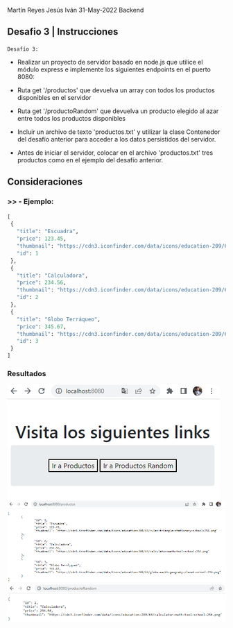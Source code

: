 Martín Reyes Jesús Iván 31-May-2022 Backend


## Desafio 3 | Instrucciones

`Desafío 3:`
- Realizar un proyecto de servidor basado en node.js que utilice el módulo express e implemente los siguientes endpoints en el puerto 8080:
- Ruta get '/productos' que devuelva un array con todos los productos disponibles en el servidor
- Ruta get '/productoRandom' que devuelva un producto elegido al azar entre todos los productos disponibles
- Incluir un archivo de texto 'productos.txt' y utilizar la clase Contenedor del desafío anterior para acceder a los datos persistidos del servidor.

- Antes de iniciar el servidor, colocar en el archivo 'productos.txt' tres productos como en el ejemplo del desafío anterior.


## Consideraciones


### >> - Ejemplo:
```python
[
 {
   "title": "Escuadra",
   "price": 123.45,
   "thumbnail": "https://cdn3.iconfinder.com/data/icons/education-209/64/ruler-triangle-stationary-school-256.png",
   "id": 1
 },
 {
   "title": "Calculadora",
   "price": 234.56,
   "thumbnail": "https://cdn3.iconfinder.com/data/icons/education-209/64/calculator-math-tool-school-256.png",
   "id": 2
 },
 {
   "title": "Globo Terráqueo",
   "price": 345.67,
   "thumbnail": "https://cdn3.iconfinder.com/data/icons/education-209/64/globe-earth-geograhy-planet-school-256.png",
   "id": 3
 }
]
```

### Resultados

![image_1](images/c3-image1.png)
![image_2](images/c3-image2.png)
![image_3](images/c3-image3.png)

